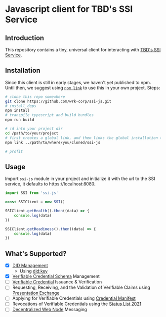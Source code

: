 # Javascript client for TBD's SSI Service

## Introduction

This repository contains a tiny, universal client for interacting with [TBD's SSI Service](https://github.com/TBD54566975/ssi-service).

## Installation
Since this client is still in early stages, we haven't yet published to npm. Until then, we suggest using [`npm link`](https://docs.npmjs.com/cli/v8/commands/npm-link) to use this in your own project. Steps:

```bash
# clone this repo somewhere
git clone https://github.com/wrk-corp/ssi-js.git
# install deps
npm install
# transpile typescript and build bundles
npm run build

# cd into your project dir
cd /path/to/your/project
# first creates a global link, and then links the global installation target into your project's node_modules folder.
npm link ../path/to/where/you/cloned/ssi-js

# profit
```

## Usage

Import `ssi-js` module in your project and initialize it with the url to the SSI service, it defaults to https://localhost:8080.

```js
import SSI from 'ssi-js'

const SSIClient = new SSI()

SSIClient.getHealth().then((data) => {
    console.log(data)
})

SSIClient.getReadiness().then((data) => {
    console.log(data)
})
```

## What's Supported?

- [x] [DID Management](https://www.w3.org/TR/did-core/)
    - Using [did:key](https://w3c-ccg.github.io/did-method-key/)
- [x] [Verifiable Credential Schema](https://w3c-ccg.github.io/vc-json-schemas/v2/index.html) Management
- [ ] [Verifiable Credential](https://www.w3.org/TR/vc-data-model) Issuance & Verification
- [ ] Requesting, Receiving, and the Validation of Verifiable Claims
  using [Presentation Exchange](https://identity.foundation/presentation-exchange/)
- [ ] Applying for Verifiable Credentials using [Credential Manifest](https://identity.foundation/credential-manifest/)
- [ ] Revocations of Verifiable Credentials using the [Status List 2021](https://w3c-ccg.github.io/vc-status-list-2021/)
- [ ] [Decentralized Web Node](https://identity.foundation/decentralized-web-node/spec/) Messaging
